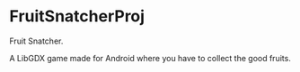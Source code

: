# FruitSnatcherProj

Fruit Snatcher.

A LibGDX game made for Android where you have to collect the good fruits.
